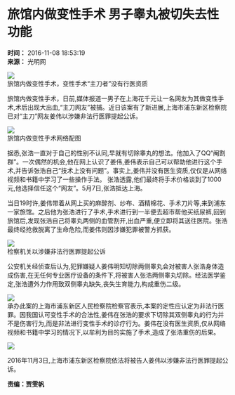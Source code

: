 # 旅馆内做变性手术 男子睾丸被切失去性功能

**时间：** 2016-11-08 18:53:19  
**来源：** 光明网  

![](http://p33.qhmsg.com/sdr/456__80/t01a8fcbe16698c59d4.jpg?size=435x256)  
旅馆内做变性手术，变性手术“主刀者”没有行医资质

旅馆内做变性手术，日前,媒体报道一男子在上海花千元让一名网友为其做变性手术,术后出现大出血,“主刀网友”被捕。近日该案有了新进展,上海市浦东新区检察院已对“主刀”网友姜伟以涉嫌非法行医罪提起公诉。

![](http://p34.qhmsg.com/sdr/456__80/t016fc3ee6378c6b03a.jpg?size=453x337)  
旅馆内做变性手术网络配图

据悉,张浩一直对于自己的性别不认同,早就有切除睾丸的想法。他加入了QQ“阉割群”。一次偶然的机会,他在网上认识了姜伟,姜伟表示自己可以帮助他进行这个手术,并告诉张浩自己“技术上没有问题”。事实上,姜伟并没有医生资质,仅仅是从网络视频和书籍中学习了一些操作手法。 张浩透露,他们最终将手术价格谈到了1000元,他选择信任这个“网友”。5月7日,张浩抵达上海。

当日19时许,姜伟带着从网上买的麻醉剂、纱布、酒精棉花、手术刀片等,来到浦东一家旅馆。之后他为张浩进行了手术,手术进行到一半便去超市帮他买纸尿裤,回到旅馆后,发现张浩自己将睾丸两侧的血管割开,出血严重,便立即将其送往医院。张浩最终经抢救脱离了生命危险,而姜伟则因涉嫌犯罪被警方抓获。

![](http://p31.qhmsg.com/sdr/456__80/t01545b2d1eb1f4b33d.jpg?size=686x335)  
检察机关以涉嫌非法行医罪提起公诉

公安机关经侦查后认为,犯罪嫌疑人姜伟明知切除两侧睾丸会对被害人张浩身体造成伤害,在无任何专业医疗设备的条件下,将被害人张浩两侧睾丸切除。经法医学鉴定,张浩遭外力作用致双侧睾丸缺失,丧失生育能力,构成重伤二级。

![](http://p33.qhmsg.com/sdr/456__80/t01782bb79bc7ea014e.jpg?size=826x420)  
承办此案的上海市浦东新区人民检察院检察官表示,本案的定性应认定为非法行医罪。因我国认可变性手术的合法性,姜伟在张浩的要求下切除其双侧睾丸的行为并不是伤害行为,而是非法进行变性手术的诊疗行为。姜伟在没有医生资质,仅从网络视频和书籍中学习的情况下,以牟利为目的实施了手术,造成了张浩重伤的后果。

![](http://p31.qhmsg.com/sdr/456__80/t018209f7edc1536ae5.jpg?size=480x266)

2016年11月3日,上海市浦东新区检察院依法将被告人姜伟以涉嫌非法行医罪提起公诉。

**责编：贾雯帆**